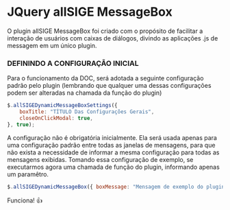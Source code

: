 # JQuery allSIGE MessageBox

O plugin allSIGE MessageBox foi criado com o propósito de facilitar a interação de usuários com caixas de diálogos, divindo as aplicações .js de messagem em um único plugin.

### DEFININDO A CONFIGURAÇÃO INICIAL

Para o funcionamento da DOC, será adotada a seguinte configuração padrão pelo plugin (lembrando que qualquer uma dessas configurações podem ser alteradas na chamada da função do plugin) 
```javascript
$.allSIGEDynamicMessageBoxSettings({
    boxTitle: "TÍTULO Das Configurações Gerais",
    closeOnClickModal: true,
}, true);
```

A configuração não é obrigatória inicialmente. Ela será usada apenas para uma configuração padrão entre todas as janelas de mensagens, para que não exista a necessidade de informar a mesma configuração para todas as mensagens exibidas. Tomando essa configuração de exemplo, se executarmos agora uma chamada de função do plugin, informando apenas um paramêtro. 
```javascript
$.allSIGEDynamicMessageBox({ boxMessage: "Mensagem de exemplo do plugin" });
```
Funciona! :+1:

